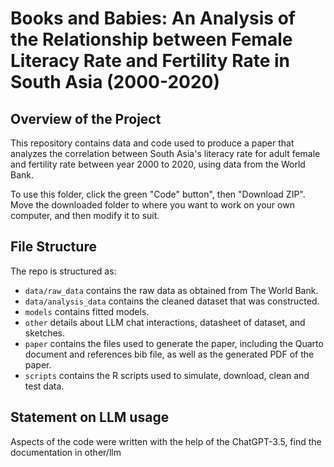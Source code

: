 # Books and Babies: An Analysis of the Relationship between Female Literacy Rate and Fertility Rate in South Asia (2000-2020)

## Overview of the Project

This repository contains data and code used to produce a paper that analyzes the correlation between South Asia's literacy rate for adult female and fertility rate between year 2000 to 2020, using data from the World Bank.

To use this folder, click the green "Code" button", then "Download ZIP". Move the downloaded folder to where you want to work on your own computer, and then modify it to suit.

## File Structure

The repo is structured as:

-   `data/raw_data` contains the raw data as obtained from The World Bank.
-   `data/analysis_data` contains the cleaned dataset that was constructed.
-   `models` contains fitted models. 
-   `other` details about LLM chat interactions, datasheet of dataset, and sketches.
-   `paper` contains the files used to generate the paper, including the Quarto document and references bib file, as well as the generated PDF of the paper. 
-   `scripts` contains the R scripts used to simulate, download, clean and test data.

## Statement on LLM usage
Aspects of the code were written with the help of the ChatGPT-3.5, find the documentation in other/llm